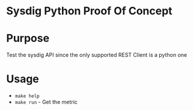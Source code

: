 # Sysdig Python Proof Of Concept

# Purpose
Test the sysdig API since the only supported REST Client is a python one

# Usage
  * `make help`
  * `make run` - Get the metric
